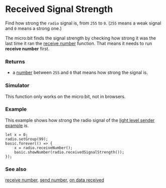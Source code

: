 # Received Signal Strength

Find how strong the ``radio`` signal is, from `255` to `0`.
(`255` means a weak signal and `0` means a strong one.)

The micro:bit finds the signal strength by checking how strong it was
the last time it ran the
[receive number](/reference/radio/receive-number) function. That means
it needs to run **receive number** first.

### Returns

* a [number](/reference/types/number) between `255` and `0` that means
how strong the signal is.

### Simulator

This function only works on the micro:bit, not in browsers.

### Example

This example shows how strong the radio signal of the
[light level sender example](/reference/radio/send-number) is.

```blocks
let x = 0;
radio.setGroup(99);
basic.forever(() => {
    x = radio.receiveNumber();
    basic.showNumber(radio.receivedSignalStrength());
});
```

### See also

[receive number](/reference/radio/receive-number), [send number](/reference/radio/send-number), [on data received](/reference/radio/on-data-received)
